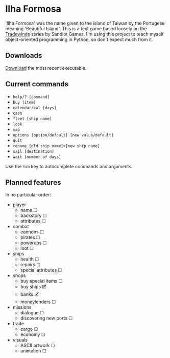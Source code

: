 # Ilha Formosa

'Ilha Formosa' was the name given to the island of Taiwan by the Portugese meaning 'Beautiful Island'.
This is a text game based loosely on the [Tradewinds](https://store.steampowered.com/app/36100/Tradewinds_Classics/) series by Sandlot Games.
I'm using this project to teach myself object-oriented programming in Python, so don't expect much from it.

## Downloads

[Download](https://github.com/Hasnep/ilhaformosa/releases) the most recent executable.

## Current commands

* `help/? [command]`
* `buy [item]`
* `calendar/cal [days]`
* `cash`
* `fleet [ship name]`
* `look`
* `map`
* `options [option/default] [new value/default]`
* `quit`
* `rename [old ship name]>[new ship name]`
* `sail [destination]`
* `wait [number of days]`

Use the `tab` key to autocomplete commands and arguments.

## Planned features

In no particular order:
* player
    * name ☐
    * backstory ☐
    * attributes ☐
* combat
    * cannons ☐
	* pirates ☐
	* powerups ☐
    * loot ☐
* ships
	* health ☐
	* repairs ☐
	* special attributes ☐
* shops
    * buy special items ☐
    * buy ships 🗹
    * banks 🗹
    * moneylenders ☐
* missions
	* dialogue ☐
	* discovering new ports ☐
* trade
	* cargo ☐
	* economy ☐
* visuals
	* ASCII artwork ☐
	* animation ☐